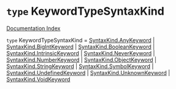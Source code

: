# `type` KeywordTypeSyntaxKind

[Documentation Index](../README.md)

`type` KeywordTypeSyntaxKind = [SyntaxKind.AnyKeyword](../enum.SyntaxKind/README.md#anykeyword--133) | [SyntaxKind.BigIntKeyword](../enum.SyntaxKind/README.md#bigintkeyword--163) | [SyntaxKind.BooleanKeyword](../enum.SyntaxKind/README.md#booleankeyword--136) | [SyntaxKind.IntrinsicKeyword](../enum.SyntaxKind/README.md#intrinsickeyword--141) | [SyntaxKind.NeverKeyword](../enum.SyntaxKind/README.md#neverkeyword--146) | [SyntaxKind.NumberKeyword](../enum.SyntaxKind/README.md#numberkeyword--150) | [SyntaxKind.ObjectKeyword](../enum.SyntaxKind/README.md#objectkeyword--151) | [SyntaxKind.StringKeyword](../enum.SyntaxKind/README.md#stringkeyword--154) | [SyntaxKind.SymbolKeyword](../enum.SyntaxKind/README.md#symbolkeyword--155) | [SyntaxKind.UndefinedKeyword](../enum.SyntaxKind/README.md#undefinedkeyword--157) | [SyntaxKind.UnknownKeyword](../enum.SyntaxKind/README.md#unknownkeyword--159) | [SyntaxKind.VoidKeyword](../enum.SyntaxKind/README.md#voidkeyword--116)
